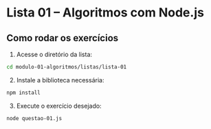 # Lista 01 – Algoritmos com Node.js

## Como rodar os exercícios

1. Acesse o diretório da lista:

```bash
cd modulo-01-algoritmos/listas/lista-01
```

2. Instale a biblioteca necessária:
```bash
npm install
```

3. Execute o exercício desejado:
```bash
node questao-01.js
```